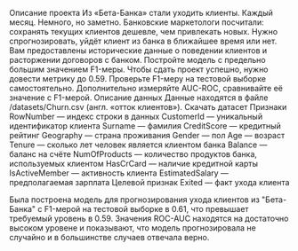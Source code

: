 Описание проекта Из «Бета-Банка» стали уходить клиенты. Каждый месяц. Немного, но заметно. Банковские маркетологи посчитали: сохранять текущих клиентов дешевле, чем привлекать новых. Нужно спрогнозировать, уйдёт клиент из банка в ближайшее время или нет. Вам предоставлены исторические данные о поведении клиентов и расторжении договоров с банком. Постройте модель с предельно большим значением F1-меры. Чтобы сдать проект успешно, нужно довести метрику до 0.59. Проверьте F1-меру на тестовой выборке самостоятельно. Дополнительно измеряйте AUC-ROC, сравнивайте её значение с F1-мерой. 
Описание данных Данные находятся в файле /datasets/Churn.csv (англ. «отток клиентов»). Скачать датасет Признаки RowNumber — индекс строки в данных CustomerId — уникальный идентификатор клиента Surname — фамилия CreditScore — кредитный рейтинг Geography — страна проживания Gender — пол Age — возраст Tenure — сколько лет человек является клиентом банка Balance — баланс на счёте NumOfProducts — количество продуктов банка, используемых клиентом HasCrCard — наличие кредитной карты IsActiveMember — активность клиента EstimatedSalary — предполагаемая зарплата Целевой признак Exited — факт ухода клиента


Была построена модель для прогнозирования ухода клиентов из "Бета-Банка" с F1-мерой на тестовой выборке в 0.61, что превышает требуемый уровень в 0.59. Значения ROC-AUC находятся на достаточно высоком уровене и показывают, что модель прогнозировала не случайно и в большинстве случаев отвечала верно.
